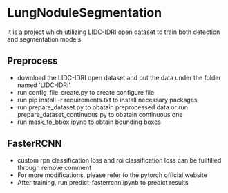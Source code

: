 # LungNoduleSegmentation
It is a project which utilizing LIDC-IDRI open dataset to train both detection and segmentation models

## Preprocess
- download the LIDC-IDRI open dataset and put the data under the folder named 'LIDC-IDRI'
- run config_file_create.py to create configure file
- run pip install -r requirements.txt to install necessary packages
- run prepare_dataset.py to obatain preprocessed data or run prepare_dataset_continuous.py to obatain continuous one
- run mask_to_bbox.ipynb to obtain bounding boxes

## FasterRCNN
- custom rpn classification loss and roi classification loss can be fullfilled through remove comment 
- For more modifications, please refer to the pytorch official website
- After training, run predict-fasterrcnn.ipynb to predict results
